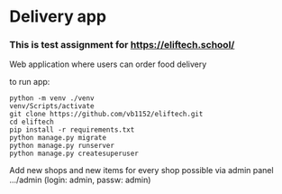 # Delivery app

### This is test assignment for https://eliftech.school/ 

Web application where users can order food delivery

to run app: 
```
python -m venv ./venv
venv/Scripts/activate
git clone https://github.com/vb1152/eliftech.git
cd eliftech
pip install -r requirements.txt
python manage.py migrate
python manage.py runserver
python manage.py createsuperuser
```

Add new shops and new items for every shop possible via admin panel .../admin (login: admin, passw: admin)